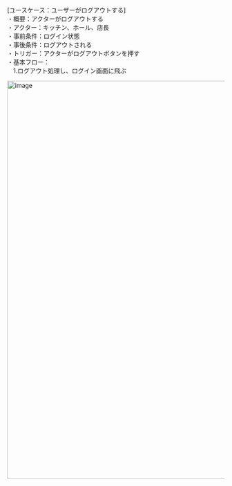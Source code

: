 [ユースケース：ユーザーがログアウトする]  
・概要：アクターがログアウトする     
・アクター：キッチン、ホール、店長    
・事前条件：ログイン状態  
・事後条件：ログアウトされる  
・トリガー：アクターがログアウトボタンを押す  
・基本フロー：    
　1.ログアウト処理し、ログイン画面に飛ぶ  

 <img width="920" alt="image" src="https://github.com/urakawa-es5/security/assets/119495449/43089417-3168-43a5-ab4f-a902dbf7424a">
